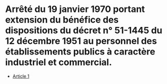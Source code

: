 # Arrêté du 19 janvier 1970 portant extension du bénéfice des dispositions du décret n° 51-1445 du 12 décembre 1951 au personnel des établissements publics à caractère industriel et commercial.

- [Article 1](article-1.md)
